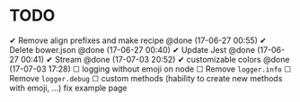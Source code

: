 # TODO
 ✔ Remove align prefixes and make recipe @done (17-06-27 00:55)
 ✔ Delete bower.json @done (17-06-27 00:40)
 ✔ Update Jest @done (17-06-27 00:41)
 ✔ Stream @done (17-07-03 20:52)
 ✔ customizable colors @done (17-07-03 17:28)
 ☐ logging without emoji on node
 ☐ Remove `logger.info`
 ☐ Remove `logger.debug`
 ☐ custom methods (hability to create new methods with emoji, ...)
fix example page
